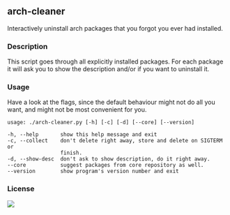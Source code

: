 ## arch-cleaner
Interactively uninstall arch packages that you forgot you ever had installed.

### Description
This script goes through all explicitly installed packages. For each package it will ask you to show the description and/or if you want to uninstall it.

### Usage
Have a look at the flags, since the default behaviour might not do all you want, and might not be most convenient for you.

```
usage: ./arch-cleaner.py [-h] [-c] [-d] [--core] [--version]

-h, --help       show this help message and exit
-c, --collect    don't delete right away, store and delete on SIGTERM or
                 finish.
-d, --show-desc  don't ask to show description, do it right away.
--core           suggest packages from core repository as well.
--version        show program's version number and exit
```

### License
[<img src='https://img.shields.io/badge/license-CC0-blue.svg'/>](https://creativecommons.org/publicdomain/zero/1.0)
